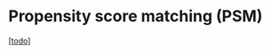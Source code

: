 # Propensity score matching (PSM)

[[todo]]

[//begin]: # "Autogenerated link references for markdown compatibility"
[todo]: ../todo.md "Todo"
[//end]: # "Autogenerated link references"
